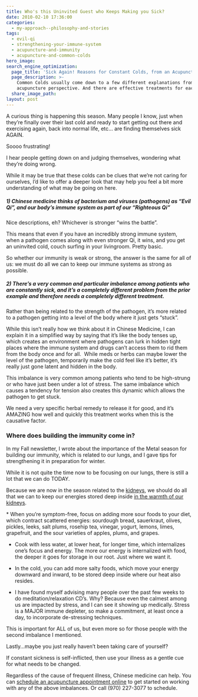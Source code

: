 ```yaml
---
title: Who's this Uninvited Guest who Keeps Making you Sick?
date: 2010-02-10 17:36:00
categories:
  - my-approach--philosophy-and-stories
tags:
  - evil-qi
  - strengthening-your-immune-system
  - acupuncture-and-immunity
  - acupuncture-and-common-colds
hero_image:
search_engine_optimization:
  page_title: 'Sick Again! Reasons for Constant Colds, from an Acupuncture Perspective'
  page_description: >-
    Common Colds usually come down to a few different explanations from an
    acupuncture perspective. And there are effective treatments for each one.
  share_image_path:
layout: post
---
```


A curious thing is happening this season. Many people I know, just when they’re finally over their last cold and ready to start getting out there and exercising again, back into normal life, etc… are finding themselves sick AGAIN.

Soooo frustrating!

I hear people getting down on and judging themselves, wondering what they’re doing wrong.

While it may be true that these colds can be clues that we’re not caring for ourselves, I’d like to offer a deeper look that may help you feel a bit more understanding of what may be going on here.

##### 1) Chinese medicine thinks of bacterium and viruses (pathogens) as “Evil Qi”, and our body’s immune system as part of our “Righteous Qi”

Nice descriptions, eh? Whichever is stronger “wins the battle”.

This means that even if you have an incredibly strong immune system, when a pathogen comes along with even stronger Qi, it wins, and you get an uninvited cold, couch surfing in your livingroom. Pretty basic.

So whether our immunity is weak or strong, the answer is the same for all of us: we must do all we can to keep our immune systems as strong as possible.

##### 2) There’s a very common and particular imbalance among patients who are constantly sick, and it’s a completely different problem from the prior example and therefore needs a completely different treatment.

Rather than being related to the strength of the pathogen, it’s more related to a pathogen getting into a level of the body where it just gets “stuck”.

While this isn’t really how we think about it in Chinese Medicine, I can explain it in a simplified way by saying that it’s like the body tenses up, which creates an environment where pathogens can lurk in hidden tight places where the immune system and drugs can’t access them to rid them from the body once and for all.&nbsp; While meds or herbs can maybe lower the level of the pathogen, temporarily make the cold feel like it’s better, it’s really just gone latent and hidden in the body.

This imbalance is very common among patients who tend to be high-strung or who have just been under a lot of stress. The same imbalance which causes a tendency for tension also creates this dynamic which allows the pathogen to get stuck.

We need a very specific herbal remedy to release it for good, and it’s AMAZING how well and quickly this treatment works when this is the causative factor.

### Where does building the immunity come in?

In my Fall newsletter, I wrote about the importance of the Metal season for building our immunity, which is related to our lungs, and I gave tips for strengthening it in preparation for winter.

While it is not quite the time now to be focusing on our lungs, there is still a lot that we can do TODAY.

Because we are now in the season related to the [kidneys](http://www.wisdomwaysacupuncture.com/2018/01/12/the-depths-of-water-will-keep-you-balanced-this-winter/), we should do all that we can to keep our energies stored deep inside [in the warmth of our kidneys](http://www.wisdomwaysacupuncture.com/2017/12/29/is-your-jing-depleted/).

\* When you’re symptom-free, focus on adding more sour foods to your diet, which contract scattered energies: sourdough bread, sauerkraut, olives, pickles, leeks, salt plums, rosehip tea, vinegar, yogurt, lemons, limes, grapefruit, and the sour varieties of apples, plums, and grapes.

* Cook with less water, at lower heat, for longer time, which internalizes one’s focus and energy. The more our energy is internalized with food, the deeper it goes for storage in our root. Just where we want it.

* In the cold, you can add more salty foods, which move your energy downward and inward, to be stored deep inside where our heat also resides.

* I have found myself advising many people over the past few weeks to do meditation/relaxation CD’s. Why? Because even the calmest among us are impacted by stress, and I can see it showing up medically. Stress is a MAJOR immune depleter, so make a commitment, at least once a day, to incorporate de-stressing techniques.

This is important for ALL of us, but even more so for those people with the second imbalance I mentioned.

Lastly…maybe you just really haven’t been taking care of yourself?

If constant sickness is self-inflicted, then use your illness as a gentle cue for what needs to be changed.

Regardless of the cause of frequent illness, Chinese medicine can help. You can [schedule an acupuncture appointment online](http://www.wisdomwaysacupuncture.com/acupuncture-appointment-scheduling/) to get started on working with any of the above imbalances. Or call (970) 227-3077 to schedule.&nbsp;

&nbsp;

**&nbsp;**

&nbsp;